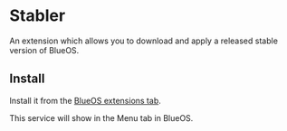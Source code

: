 # Stabler

An extension which allows you to download and apply a released stable version of BlueOS.

## Install

Install it from the [BlueOS extensions tab](https://docs.bluerobotics.com/ardusub-zola/software/onboard/BlueOS-1.1/extensions/).

This service will show in the Menu tab in BlueOS.
